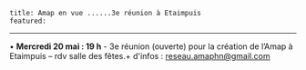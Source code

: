 	title: Amap en vue ......3e réunion à Etaimpuis
	featured:
---

•	**Mercredi 20 mai : 19 h** - 3e réunion (ouverte) pour la création de l’Amap à Etaimpuis – rdv salle des fêtes.+ d'infos : <reseau.amaphn@gmail.com>